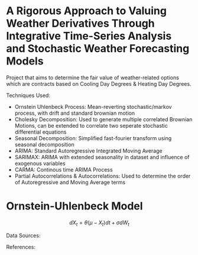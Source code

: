 # A Rigorous Approach to Valuing Weather Derivatives Through Integrative Time-Series Analysis and Stochastic Weather Forecasting Models
Project that aims to determine the fair value of weather-related options which are contracts based on Cooling Day Degrees &amp; Heating Day Degrees. 


 Techniques Used:
- Ornstein Uhlenbeck Process: Mean-reverting stochastic/markov process, with drift and standard brownian motion
- Cholesky Decomposition: Used to generate multiple correlated Brownian Motions, can be extended to correlate two seperate stochastic differential equations
- Seasonal Decomposition: Simplified fast-fourier transform using seasonal decomposition
- ARIMA: Standard Autoregressive Integrated Moving Average
- SARIMAX: ARIMA with extended seasonality in dataset and influence of exogenous variables
- CARMA: Continous time ARIMA Process
- Partial Autocorrelations & Autocorrelations: Used to determine the order of Autoregressive and Moving Average terms

# Ornstein-Uhlenbeck Model

$$
dX_t = \theta (\mu - X_t) dt + \sigma dW_t
$$







Data Sources: 



References:








  

